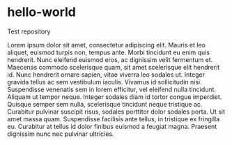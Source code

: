 # hello-world
Test repository

Lorem ipsum dolor sit amet, consectetur adipiscing elit. Mauris et leo aliquet, euismod turpis non, tempus ante. Morbi tincidunt eu enim quis hendrerit. Nunc eleifend euismod eros, ac dignissim velit fermentum et. Maecenas commodo scelerisque quam, sit amet scelerisque elit hendrerit id. Nunc hendrerit ornare sapien, vitae viverra leo sodales ut. Integer gravida tellus ac sem vestibulum iaculis. Vivamus id sollicitudin nisi. Suspendisse venenatis sem in lorem efficitur, vel eleifend nulla tincidunt. Aliquam ut tempor neque. Integer sodales diam id tortor congue imperdiet. Quisque semper sem nulla, scelerisque tincidunt neque tristique ac. Curabitur pulvinar suscipit risus, sodales porttitor dolor sodales porta. Ut sit amet massa quam. Suspendisse facilisis ante tellus, in tristique ex fringilla eu. Curabitur at tellus id dolor finibus euismod a feugiat magna. Praesent dignissim nunc nec pulvinar ultricies. 
